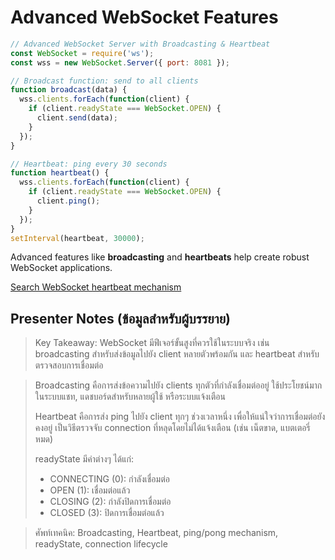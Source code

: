 # Advanced WebSocket Features

```javascript
// Advanced WebSocket Server with Broadcasting & Heartbeat
const WebSocket = require('ws');
const wss = new WebSocket.Server({ port: 8081 });

// Broadcast function: send to all clients
function broadcast(data) {
  wss.clients.forEach(function(client) {
    if (client.readyState === WebSocket.OPEN) {
      client.send(data);
    }
  });
}

// Heartbeat: ping every 30 seconds
function heartbeat() {
  wss.clients.forEach(function(client) {
    if (client.readyState === WebSocket.OPEN) {
      client.ping();
    }
  });
}
setInterval(heartbeat, 30000);
```

Advanced features like **broadcasting** and **heartbeats** help create robust WebSocket applications.

[Search WebSocket heartbeat mechanism](https://www.google.com/search?q=WebSocket+heartbeat+mechanism&tbm=isch)

## Presenter Notes (ข้อมูลสำหรับผู้บรรยาย)

> Key Takeaway: WebSocket มีฟีเจอร์ขั้นสูงที่ควรใช้ในระบบจริง เช่น broadcasting สำหรับส่งข้อมูลไปยัง client หลายตัวพร้อมกัน และ heartbeat สำหรับตรวจสอบการเชื่อมต่อ

> Broadcasting คือการส่งข้อความไปยัง clients ทุกตัวที่กำลังเชื่อมต่ออยู่ ใช้ประโยชน์มากในระบบแชท, แดชบอร์ดสำหรับหลายผู้ใช้ หรือระบบแจ้งเตือน
> 
> Heartbeat คือการส่ง ping ไปยัง client ทุกๆ ช่วงเวลาหนึ่ง เพื่อให้แน่ใจว่าการเชื่อมต่อยังคงอยู่ เป็นวิธีตรวจจับ connection ที่หลุดโดยไม่ได้แจ้งเตือน (เช่น เน็ตขาด, แบตเตอรี่หมด)
> 
> readyState มีค่าต่างๆ ได้แก่:
> - CONNECTING (0): กำลังเชื่อมต่อ
> - OPEN (1): เชื่อมต่อแล้ว
> - CLOSING (2): กำลังปิดการเชื่อมต่อ
> - CLOSED (3): ปิดการเชื่อมต่อแล้ว

> ศัพท์เทคนิค: Broadcasting, Heartbeat, ping/pong mechanism, readyState, connection lifecycle
